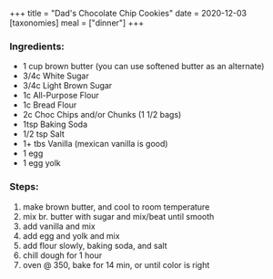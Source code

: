 +++
title = "Dad's Chocolate Chip Cookies"
date = 2020-12-03
[taxonomies]
meal = ["dinner"]
+++

### Ingredients:
- 1 cup brown butter (you can use softened butter as an alternate)
- 3/4c White Sugar
- 3/4c Light Brown Sugar
- 1c All-Purpose Flour
- 1c Bread Flour
- 2c Choc Chips and/or Chunks (1 1/2 bags)
- 1tsp Baking Soda
- 1/2 tsp Salt
- 1+ tbs Vanilla  (mexican vanilla is good)
- 1 egg
- 1 egg yolk

### Steps:
1. make brown butter, and cool to room temperature
2. mix br. butter with sugar and mix/beat until smooth
3. add vanilla and mix
4. add egg and yolk and mix
5. add flour slowly, baking soda, and salt
6. chill dough for 1 hour
7. oven @ 350, bake for 14 min, or until color is right
